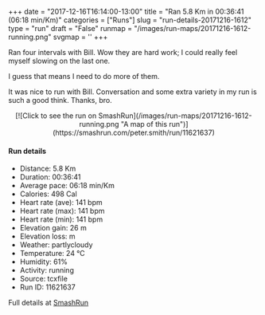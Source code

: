 +++
date = "2017-12-16T16:14:00-13:00"
title = "Ran 5.8 Km in 00:36:41 (06:18 min/Km)"
categories = ["Runs"]
slug = "run-details-20171216-1612"
type = "run"
draft = "False"
runmap = "/images/run-maps/20171216-1612-running.png"
svgmap = '<polyline points="0 66, 2 59, 3 56, 12 40, 15 34, 17 32, 22 34, 22 34, 33 40, 39 45, 43 47, 56 47, 58 48, 59 49, 62 54, 65 56, 68 60, 76 67, 80 69, 82 69, 88 64, 95 61, 100 53, 100 49, 98 46, 98 45, 99 47, 100 50, 99 53, 95 62, 99 53, 100 50, 100 48, 98 45, 100 49, 100 51, 95 62, 100 50, 100 48, 98 45, 100 49, 100 50, 99 53, 94 62, 99 52, 100 49, 99 47, 96 41, 94 40, 88 39, 82 35, 78 36, 72 38, 69 41, 66 50, 64 52, 61 54, 60 53, 59 50, 53 47, 51 47, 43 45, 42 45, 34 42, 18 32, 16 32, 14 34">'
+++

Ran four intervals with Bill. Wow they are hard work; I could really feel myself slowing on the last one. 

I guess that means I need to do more of them. 

It was nice to run with Bill. Conversation and some extra variety in my run is such a good think. Thanks, bro. 

<!--more-->

<center>
[![Click to see the run on SmashRun](/images/run-maps/20171216-1612-running.png "A map of this run")](https://smashrun.com/peter.smith/run/11621637)
</center>

#### Run details

* Distance: 5.8 Km
* Duration: 00:36:41
* Average pace: 06:18 min/Km
* Calories: 498 Cal
* Heart rate (ave): 141 bpm
* Heart rate (max): 141 bpm
* Heart rate (min): 141 bpm
* Elevation gain: 26 m
* Elevation loss:  m
* Weather: partlycloudy
* Temperature: 24 &deg;C
* Humidity: 61%
* Activity: running
* Source: tcxfile
* Run ID: 11621637

Full details at [SmashRun](https://smashrun.com/peter.smith/run/11621637)
